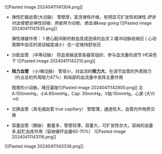 ![[Pasted image 20240411141304.png]]
- 弹性贮器血管(大动脉） 
	管壁厚，富含弹性纤维，有明显可扩张性和弹性
	*舒张时血管壁会弹性回缩，势能转为动能，使血液keep going*
	![[Pasted image 20240411141535.png]]
	
	弹性储器作用： 
	1.使心脏间断的射血变成连续的血流
	2.缓冲动脉收缩压 ( 心动周期中血压的波动幅度减小）也一定维持舒张压

- 分配血管 （中等动脉）
	将血液输送至各器官组织、参与血流量的调节
		HE染色下
	![[Pasted image 20240411142210.png]]

- **阻力血管** （小/微动脉）
	管径小，对血流的**阻力大**，在调节血管的外周阻力（约占总的外周阻力47%）和局部的血流量中发挥主要作用
	
	图里的小动脉，降压最陡![[Pasted image 20240411142800.png]]
	主A:100mmHg，小A:85mmHg，Cap: 30mmHg，V始:10mmHg，心房 (大V) :≈0

- 交换血管（真毛细血管 true capillary）
	管壁薄，通透性大，血管内外物质交换

- 容量血管（静脉）
	数量多，管壁较薄，容量大，可扩张性亦大，容纳的血量多,起贮血库作用（容纳循环血量60-70%）
	![[Pasted image 20240411143116.png]]



![[Pasted image 20240411143336.png]]

